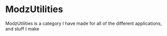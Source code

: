 # ModzUtilities
ModzUtilities is a category I have made for all of the different applications, and stuff I make
